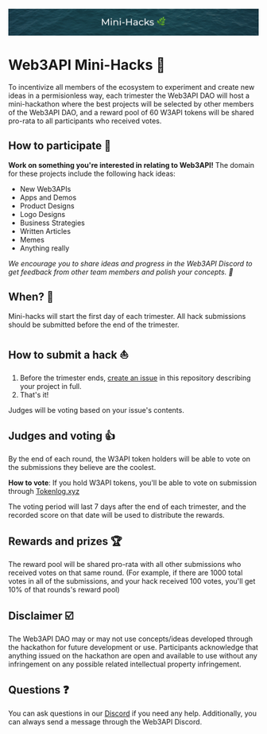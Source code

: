 
![Web3API Mini-Hacks 🌊](./minihacks.png)

# Web3API Mini-Hacks 🌊

To incentivize all members of the ecosystem to experiment and create new ideas in a permisionless way, each trimester the Web3API DAO will host a mini-hackathon where the best projects will be selected by other members of the Web3API DAO, and a reward pool of 60 W3API tokens will be shared pro-rata to all participants who received votes.

## How to participate 🔬

**Work on something you're interested in relating to Web3API!** The domain for these projects include the following hack ideas: 

- New Web3APIs
- Apps and Demos
- Product Designs
- Logo Designs
- Business Strategies
- Written Articles
- Memes
- Anything really

*We encourage you to share ideas and progress in the Web3API Discord to get feedback from other team members and polish your concepts. 🌿*

## When? 📅

Mini-hacks will start the first day of each trimester.
All hack submissions should be submitted before the end of the trimester.

## How to submit a hack ⛵️
1. Before the trimester ends, [create an issue](https://github.com/Web3-API/mini-hacks/issues/new?assignees=&labels=submission&template=mini-hack-submission.md&title=%5BMinihack+Title%5D+-+%5BYour+name%5D) in this repository describing your project in full.
2. That's it!

Judges will be voting based on your issue's contents. 

## Judges and voting 👍
By the end of each round, the W3API token holders will be able to vote on the submissions they believe are the coolest. 

**How to vote**: If you hold W3API tokens, you'll be able to vote on submission through [Tokenlog.xyz](http://tokenlog.xyz/web3-api/mini-hacks) 

The voting period will last 7 days after the end of each trimester, and the recorded score on that date will be used to distribute the rewards.

## Rewards and prizes 🏆

The reward pool will be shared pro-rata with all other submissions who received votes on that same round. (For example, if there are 1000 total votes in all of the submissions, and your hack received 100 votes, you'll get 10% of that rounds's reward pool)

## Disclaimer ☑️

The Web3API DAO may or may not use concepts/ideas developed through the hackathon for future development or use. Participants acknowledge that anything issued on the hackathon are open and available to use without any infringement on any possible related intellectual property infringement.

## Questions ❓

 You can ask questions in our [Discord](https://discord.com/invite/Z5m88a5qWu) if you need any help. Additionally, you can always send a message through the Web3API Discord.

